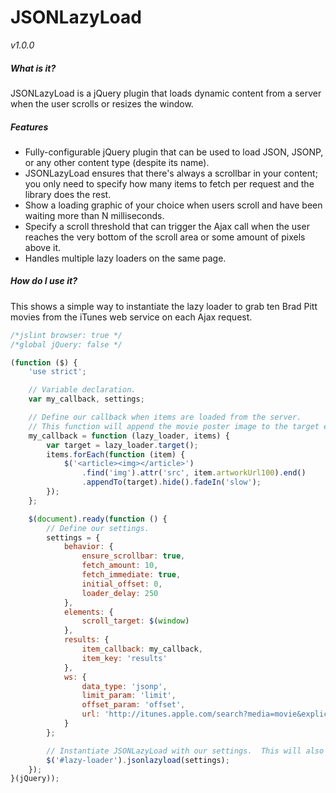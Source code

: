 # JSONLazyLoad
*v1.0.0*

##### What is it?
JSONLazyLoad is a jQuery plugin that loads dynamic content from a server when the user scrolls or resizes the window.

##### Features
- Fully-configurable jQuery plugin that can be used to load JSON, JSONP, or any other content type (despite its name).
- JSONLazyLoad ensures that there's always a scrollbar in your content; you only need to specify how many items to fetch per request and the library does the rest.
- Show a loading graphic of your choice when users scroll and have been waiting more than N milliseconds.
- Specify a scroll threshold that can trigger the Ajax call when the user reaches the very bottom of the scroll area or some amount of pixels above it.
- Handles multiple lazy loaders on the same page.

##### How do I use it?

This shows a simple way to instantiate the lazy loader to grab ten Brad Pitt movies from the iTunes web service on each Ajax request.

```javascript
/*jslint browser: true */
/*global jQuery: false */

(function ($) {
    'use strict';

    // Variable declaration.
    var my_callback, settings;

    // Define our callback when items are loaded from the server.
    // This function will append the movie poster image to the target element.
    my_callback = function (lazy_loader, items) {
        var target = lazy_loader.target();
        items.forEach(function (item) {
            $('<article><img></article>')
                .find('img').attr('src', item.artworkUrl100).end()
                .appendTo(target).hide().fadeIn('slow');
        });
    };

    $(document).ready(function () {
        // Define our settings.
        settings = {
            behavior: {
                ensure_scrollbar: true,
                fetch_amount: 10,
                fetch_immediate: true,
                initial_offset: 0,
                loader_delay: 250
            },
            elements: {
                scroll_target: $(window)
            },
            results: {
                item_callback: my_callback,
                item_key: 'results'
            },
            ws: {
                data_type: 'jsonp',
                limit_param: 'limit',
                offset_param: 'offset',
                url: 'http://itunes.apple.com/search?media=movie&explicit=No&term=Brad+Pitt'
            }
        };

        // Instantiate JSONLazyLoad with our settings.  This will also fire off the initial Ajax request(s).
        $('#lazy-loader').jsonlazyload(settings);
    });
}(jQuery));
```
